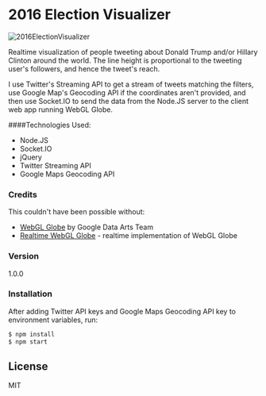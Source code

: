 # 2016 Election Visualizer

![2016ElectionVisualizer](http://i.giphy.com/dkzqLQMDGEzks.gif)

Realtime visualization of people tweeting about Donald Trump and/or Hillary Clinton around the world. The line height is proportional to the tweeting user's followers, and hence the tweet's reach.

I use Twitter's Streaming API to get a stream of tweets matching the filters, use Google Map's Geocoding API if the coordinates aren't provided, and then use Socket.IO to send the data from the Node.JS server to the client web app running WebGL Globe.

####Technologies Used:

  - Node.JS
  - Socket.IO
  - jQuery
  - Twitter Streaming API
  - Google Maps Geocoding API


### Credits

This couldn't have been possible without:

  - [WebGL Globe](https://github.com/dataarts/webgl-globe) by Google Data Arts Team 
  - [Realtime WebGL Globe](https://github.com/askmike/realtime-webgl-globe) - realtime implementation of WebGL Globe


### Version
1.0.0

### Installation
After adding Twitter API keys and Google Maps Geocoding API key to environment variables, run:

```sh
$ npm install
$ npm start
```

License
----

MIT

